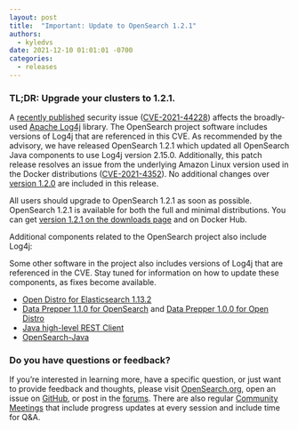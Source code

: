```yaml
---
layout: post
title:  "Important: Update to OpenSearch 1.2.1"
authors:
  - kyledvs
date: 2021-12-10 01:01:01 -0700
categories:
  - releases
---
```


### TL;DR: Upgrade your clusters to 1.2.1.

A [recently published](https://www.lunasec.io/docs/blog/log4j-zero-day/) security issue ([CVE-2021-44228](https://nvd.nist.gov/vuln/detail/CVE-2021-44228)) affects the broadly-used [Apache Log4j](https://logging.apache.org/log4j/2.x/) library. The OpenSearch project software includes versions of Log4j that are referenced in this CVE. As recommended by the advisory, we have released OpenSearch 1.2.1 which updated all OpenSearch Java components to use Log4j version 2.15.0. Additionally, this patch release resolves an issue from the underlying Amazon Linux version used in the Docker distributions ([CVE-2021-4352](https://alas.aws.amazon.com/AL2/ALAS-2021-1722.html)). No additional changes over [version 1.2.0](https://opensearch.org/blog/releases/2021/11/launch-announcement-1-2-0/) are included in this release.

All users should upgrade to OpenSearch 1.2.1 as soon as possible. OpenSearch 1.2.1 is available for both the full and minimal distributions. You can get [version 1.2.1 on the downloads page](https://opensearch.org/versions/opensearch-1-2-0.html) and on Docker Hub.

Additional components related to the OpenSearch project also include Log4j:

Some other software in the project also includes versions of Log4j that are referenced in the CVE. Stay tuned for information on how to update these components, as fixes become available.

* [Open Distro for Elasticsearch 1.13.2](https://opendistro.github.io/for-elasticsearch/)
* [Data Prepper 1.1.0 for OpenSearch](https://github.com/opensearch-project/data-prepper) and [Data Prepper 1.0.0 for Open Distro](https://github.com/opendistro-for-elasticsearch/data-prepper) 
* [Java high-level REST Client](https://search.maven.org/artifact/org.opensearch.client/opensearch-rest-high-level-client)
* [OpenSearch-Java](https://search.maven.org/artifact/org.opensearch.client/opensearch-java)

### Do you have questions or feedback?

If you’re interested in learning more, have a specific question, or just want to provide feedback and thoughts, please visit [OpenSearch.org](https://opensearch.org/), open an issue on [GitHub](https://github.com/opensearch-project/OpenSearch/issues), or post in the [forums](https://discuss.opendistrocommunity.dev/). There are also regular [Community Meetings](https://opensearch.org/events/) that include progress updates at every session and include time for Q&A.
